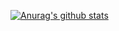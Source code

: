 [![Anurag's github stats](https://github-readme-stats.vercel.app/api?username=BiancaPal)](https://github.com/anuraghazra/github-readme-stats)